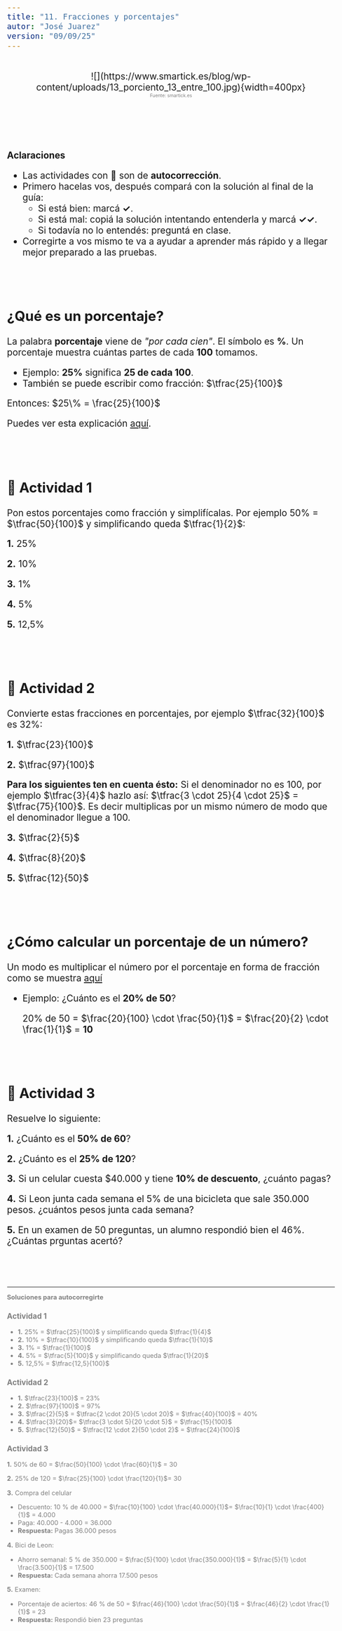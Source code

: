 ```yaml
---
title: "11. Fracciones y porcentajes"
autor: "José Juarez"
version: "09/09/25"
---
```


<span hidden>Local path of the file: "H:/cfr/mat1/"</span>
<span hidden>Local path of images: "H:/cfr/mat1/_i/"</span>

<br>
<span hidden>Image</span>
   <center>![](https://www.smartick.es/blog/wp-content/uploads/13_porciento_13_entre_100.jpg){width=400px}</center>
   <center>
      <span class="grey3 size70"></span>
      <span class="grey3 size50">Fuente: smartick.es</span>
   </center>
<br>


<span hidden>--- Guide Start ---</span>


<br><br>


**Aclaraciones**

* Las actividades con 🔁 son de **autocorrección**.
* Primero hacelas vos, después compará con la solución al final de la guía:
  * Si está bien: marcá **✓**.
  * Si está mal: copiá la solución intentando entenderla y marcá **✓✓**.
  * Si todavía no lo entendés: preguntá en clase.
* Corregirte a vos mismo te va a ayudar a aprender más rápido y a llegar mejor preparado a las pruebas.


<br><br>


## ¿Qué es un porcentaje?

La palabra **porcentaje** viene de *"por cada cien"*.
El símbolo es **%**.
Un porcentaje muestra cuántas partes de cada **100** tomamos.

* Ejemplo: **25%** significa **25 de cada 100**.
* También se puede escribir como fracción: $\tfrac{25}{100}$

Entonces:
$25\% = \frac{25}{100}$

Puedes ver esta explicación [aquí](https://www.youtube.com/watch?v=y79lq0m7dSA).


<br><br>


## 🔁 Actividad 1

Pon estos porcentajes como fracción y simplifícalas. Por ejemplo 50% = $\tfrac{50}{100}$ y simplificando queda $\tfrac{1}{2}$:

**1.** 25%

**2.** 10%

**3.** 1%

**4.** 5%

**5.** 12,5%


<br><br>


## 🔁 Actividad 2

Convierte estas fracciones en porcentajes, por ejemplo $\tfrac{32}{100}$ es 32%:

**1.**  $\tfrac{23}{100}$

**2.** $\tfrac{97}{100}$

**Para los siguientes ten en cuenta ésto:** Si el denominador no es 100, por ejemplo $\tfrac{3}{4}$ hazlo así: $\tfrac{3 \cdot 25}{4 \cdot 25}$ = $\tfrac{75}{100}$. Es decir multiplicas por un mismo número de modo que el denominador llegue a 100. 

**3.** $\tfrac{2}{5}$

**4.** $\tfrac{8}{20}$

**5.** $\tfrac{12}{50}$



<br><br>


## ¿Cómo calcular un porcentaje de un número?

Un modo es multiplicar el número por el porcentaje en forma de fracción como se muestra [aquí](https://www.youtube.com/watch?v=TGyHGwhS90A)

* Ejemplo: ¿Cuánto es el **20% de 50**?
  
  20% de 50 = $\frac{20}{100} \cdot \frac{50}{1}$ = $\frac{20}{2} \cdot \frac{1}{1}$ = **10**


<br><br>


## 🔁 Actividad 3

Resuelve lo siguiente:

**1.** ¿Cuánto es el **50% de 60**?

**2.** ¿Cuánto es el **25% de 120**?

**3.** Si un celular cuesta \$40.000 y tiene **10% de descuento**, ¿cuánto pagas?

**4.** Si Leon junta cada semana el 5% de una bicicleta que sale 350.000 pesos. ¿cuántos pesos junta cada semana?

**5.** En un examen de 50 preguntas, un alumno respondió bien el 46%. ¿Cuántas prguntas acertó?




<br><br>


<div class="grey3 size70">

---

**Soluciones para autocorregirte**

### Actividad 1

- **1.** 25% = $\tfrac{25}{100}$ y simplificando queda $\tfrac{1}{4}$
- **2.** 10% = $\tfrac{10}{100}$ y simplificando queda $\tfrac{1}{10}$
- **3.** 1% = $\tfrac{1}{100}$
- **4.** 5% = $\tfrac{5}{100}$ y simplificando queda $\tfrac{1}{20}$
- **5.** 12,5% = $\tfrac{12,5}{100}$

### Actividad 2

- **1.**  $\tfrac{23}{100}$ = 23%
- **2.** $\tfrac{97}{100}$ = 97%
- **3.** $\tfrac{2}{5}$ = $\tfrac{2 \cdot 20}{5 \cdot 20}$ = $\tfrac{40}{100}$ = 40%
- **4.** $\tfrac{3}{20}$= $\tfrac{3 \cdot 5}{20 \cdot 5}$ = $\tfrac{15}{100}$
- **5.** $\tfrac{12}{50}$ = $\tfrac{12 \cdot 2}{50 \cdot 2}$ = $\tfrac{24}{100}$

### Actividad 3

**1.** 50% de 60 = $\frac{50}{100} \cdot \frac{60}{1}$ = 30

**2.** 25% de 120 = $\frac{25}{100} \cdot \frac{120}{1}$= 30

**3.** Compra del celular

   + Descuento: 10 % de 40.000 = $\frac{10}{100} \cdot \frac{40.000}{1}$= $\frac{10}{1} \cdot \frac{400}{1}$ = 4.000
   + Paga: 40.000 - 4.000 = 36.000
   + **Respuesta:** Pagas 36.000 pesos

**4.** Bici de Leon:

   + Ahorro semanal: 5 % de 350.000 = $\frac{5}{100} \cdot \frac{350.000}{1}$ = $\frac{5}{1} \cdot \frac{3.500}{1}$ = 17.500
   + **Respuesta:** Cada semana ahorra 17.500 pesos

**5.** Examen:

   + Porcentaje de aciertos: 46 % de 50 = $\frac{46}{100} \cdot \frac{50}{1}$ = $\frac{46}{2} \cdot \frac{1}{1}$ = 23
   + **Respuesta:** Respondió bien 23 preguntas

</div>


<span hidden>--- Guide End ---</span>


<span hidden>--- Guide Auxiliary Templates ---</span>

<div hidden>

<span hidden>Learning objectives very briefly</span>
   <span class="grey3 size85">.</span>

<br>
<span hidden>Image</span>
   <center>![](){width=400px}</center>
   <center>
      <span class="grey3 size70">. </span>
      <span class="grey3 size50">Fuente: </span>
   </center>
<br>

... [fragmento de video](https://www.youtubetrimmer.com/view/?v=82mTNbPFTnw&start=46&end=103&loop=0)...

<span hidden>Visible story or anecdote</span>
   <span class="grey3 size85">...</span>

<br><span class="grey3 size70">🔁 Repaso:</span>

<br><span class="grey3 size70">📝 Práctica:</span>

**1.**  **:**

**2.** **:** 

</div>


<span hidden>--- Guide  Styles ---</span>

<!-- HTML style definitions -->
<style>
/* Colors */
.grey1 {color: #b3b3b3;} /* my light-grey */
.grey2 {color: #999999;} /* my middle-grey */
.grey3 {color: #808080;} /* my dark-grey */
.blue1 {color: #6495ed;} /* nvim blue */
.blue2 {color: #276cdf;} /* Andrew Ng Blue */
.sky1 {color: #7dbed8;} /* nvim sky */
.sky2 {color: #27a2db;}   /* my sky */
.green {color: #81b524;} /* my green */
.red1 {color: #ec5469;} /* my coral-red */
.red2 {color: #f44336;} /* my red */
.rose {color: #ec9998:} /* nvim rose */
.gold {color: #df9d43;} /* Andrew Ng gold */
.orange1 {color: #fda556;} /* nvim orange */
.orange2 {color: #ff9505;} /*Andrew Ng orange */
.purple1 {color: #ff40ff;} /* Andrew Ng purple */
.purple2 {color: #d164d7;} /* Andrew Ng purple */
/* Font Size */
.size90 {font-size: 0.9em;}
.size85 {font-size: 0.85em;}
.size80 {font-size: 0.8em;}
.size70 {font-size: 0.7em;}
.size60 {font-size: 0.6em;}
.size50 {font-size: 0.5em;}
/* Document General Font Size */
body {font-size: 1.3em;}
</style>
<!-- Use <span> inline and <div> with several lines --->
